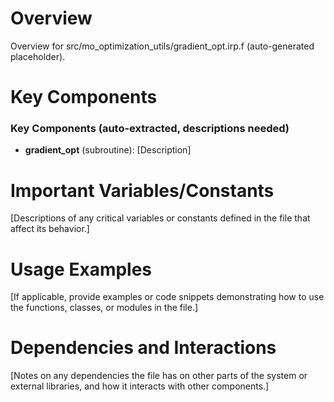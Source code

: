 # Overview

Overview for src/mo_optimization_utils/gradient_opt.irp.f (auto-generated placeholder).

# Key Components

### Key Components (auto-extracted, descriptions needed)
- **gradient_opt** (subroutine): [Description]

# Important Variables/Constants

[Descriptions of any critical variables or constants defined in the file that affect its behavior.]

# Usage Examples

[If applicable, provide examples or code snippets demonstrating how to use the functions, classes, or modules in the file.]

# Dependencies and Interactions

[Notes on any dependencies the file has on other parts of the system or external libraries, and how it interacts with other components.]
